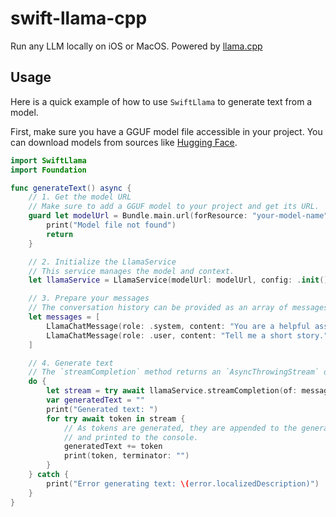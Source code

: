 # swift-llama-cpp

Run any LLM locally on iOS or MacOS. Powered by [llama.cpp](https://github.com/ggml-org/llama.cpp) 

## Usage

Here is a quick example of how to use `SwiftLlama` to generate text from a model.

First, make sure you have a GGUF model file accessible in your project. You can download models from sources like [Hugging Face](https://huggingface.co/models?search=gguf).

```swift
import SwiftLlama
import Foundation

func generateText() async {
    // 1. Get the model URL
    // Make sure to add a GGUF model to your project and get its URL.
    guard let modelUrl = Bundle.main.url(forResource: "your-model-name", withExtension: "gguf") else {
        print("Model file not found")
        return
    }

    // 2. Initialize the LlamaService
    // This service manages the model and context.
    let llamaService = LlamaService(modelUrl: modelUrl, config: .init())

    // 3. Prepare your messages
    // The conversation history can be provided as an array of messages.
    let messages = [
        LlamaChatMessage(role: .system, content: "You are a helpful assistant."),
        LlamaChatMessage(role: .user, content: "Tell me a short story."),
    ]

    // 4. Generate text
    // The `streamCompletion` method returns an `AsyncThrowingStream` of tokens.
    do {
        let stream = try await llamaService.streamCompletion(of: messages)
        var generatedText = ""
        print("Generated text: ")
        for try await token in stream {
            // As tokens are generated, they are appended to the generatedText variable
            // and printed to the console.
            generatedText += token
            print(token, terminator: "")
        }
    } catch {
        print("Error generating text: \(error.localizedDescription)")
    }
}
``` 
